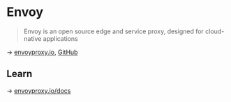 # Envoy

> Envoy is an open source edge and service proxy, designed for cloud-native applications

→ [envoyproxy.io](https://www.envoyproxy.io/), [GitHub](https://github.com/envoyproxy/envoy)

## Learn

→ [envoyproxy.io/docs](https://www.envoyproxy.io/docs/envoy/latest/)
